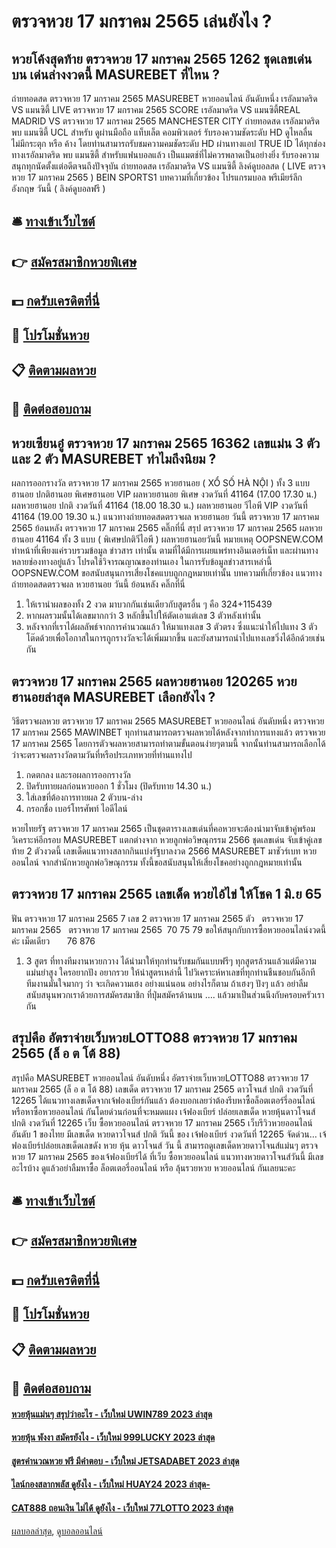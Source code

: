 # ตรวจหวย 17 มกราคม 2565 เล่นยังไง ?
## หวยโค้งสุดท้าย ตรวจหวย 17 มกราคม 2565 1262 ชุดเลขเด่นบน เด่นล่างงวดนี้ MASUREBET ที่ไหน ?
ถ่ายทอดสด ตรวจหวย 17 มกราคม 2565 MASUREBET หวยออนไลน์ อันดับหนึ่ง เรอัลมาดริด VS แมนซิตี้
LIVE ตรวจหวย 17 มกราคม 2565 SCORE เรอัลมาดริด VS แมนซิตี้REAL MADRID VS ตรวจหวย 17 มกราคม 2565 MANCHESTER CITY
ถ่ายทอดสด เรอัลมาดริด พบ แมนซิตี้ UCL สำหรับ ดูผ่านมือถือ แท็บเล็ต คอมพิวเตอร์ รับรองความชัดระดับ HD ดูไหลลื่น ไม่มีกระตุก หรือ ค้าง โดยท่านสามารถรับชมความคมชัดระดับ HD ผ่านทางแอป TRUE ID ได้ทุกช่องทางเรอัลมาดริด พบ แมนซิตี้ สำหรับแฟนบอลแล้ว เป็นแมตช์ที่ไม่ควรพลาดเป็นอย่างยิ่ง รับรองความสนุกทุกนัดตั้งแต่อดีตจนถึงปัจจุบัน
ถ่ายทอดสด เรอัลมาดริด VS แมนซิตี้
ลิงค์ดูบอลสด ( LIVE ตรวจหวย 17 มกราคม 2565 )
 BEIN SPORTS1 
บทความที่เกี่ยวข้อง
โปรแกรมบอล พรีเมียร์ลีก อังกฤษ วันนี้ ( ลิงค์ดูบอลฟรี )

## 🛎 [ทางเข้าเว็บไซต์](https://bit.ly/3BG5bNw)
## 👉 [สมัครสมาชิกหวยพิเศษ](https://bit.ly/3BG5bNw)
## 💵 [กดรับเครดิตที่นี่](https://bit.ly/3C3mvgS)
## 👑 [โปรโมชั่นหวย](https://bit.ly/3C3mvgS)
## 📋 [ติดตามผลหวย](https://bit.ly/3C3mvgS)
## 📱 [ติดต่อสอบถาม](https://bit.ly/3C3mvgS)

## หวยเซียนอู๋ ตรวจหวย 17 มกราคม 2565 16362 เลขแม่น 3 ตัว และ 2 ตัว MASUREBET ทำไมถึงนิยม ?
ผลการออกรางวัล ตรวจหวย 17 มกราคม 2565 หวยฮานอย ( XỔ SỐ HÀ NỘI ) ทั้ง 3 แบบ ฮานอย ปกติฮานอย พิเศษฮานอย VIP
ผลหวยฮานอย พิเศษ งวดวันที่ 41164 (17.00 17.30 น.)
ผลหวยฮานอย ปกติ งวดวันที่ 41164 (18.00 18.30 น.)
ผลหวยฮานอย วีไอพี VIP งวดวันที่ 41164 (19.00 19.30 น.)
 แนวทางถ่ายทอดสดตรวจผล หวยฮานอย วันนี้ ตรวจหวย 17 มกราคม 2565 ย้อนหลัง ตรวจหวย 17 มกราคม 2565 คลิ๊กที่นี่ 
สรุป ตรวจหวย 17 มกราคม 2565 ผลหวยฮานอย 41164 ทั้ง 3 แบบ ( พิเศษปกติวีไอพี ) ผลหวยฮานอยวันนี้
หมายเหตุ OOPSNEW.COM ทำหน้าที่เพียงแค่รวบรวมข้อมูล ข่าวสาร เท่านั้น ตามที่ได้มีการเผยแพร่ทางอินเตอร์เน็ท และผ่านทางหลายช่องทางอยู่แล้ว โปรดใช้วิจารณญาณของท่านเอง ในการรับข้อมูลข่าวสารเหล่านี้ OOPSNEW.COM ขอสนับสนุนการเสี่ยงโชคแบบถูกกฎหมายเท่านั้น
บทความที่เกี่ยวข้อง
แนวทางถ่ายทอดสดตรวจผล หวยฮานอย วันนี้ ย้อนหลัง คลิ๊กที่นี่
1. ให้เรานำผลของทั้ง 2 งวด มาบวกกันเช่นเดียวกับสูตรอื่น ๆ คือ 324+115439
2. หากผลรวมนั้นได้เลขมากกว่า 3 หลักขึ้นไปให้ตัดเอาแต่เลข 3 ตัวหลังเท่านั้น
3. หลังจากที่เราได้ผลลัพธ์จากการคำนวณแล้ว ให้มาแทงเลข 3 ตัวตรง ซึ่งแนะนำให้ไปแทง 3 ตัวโต๊ดด้วยเพื่อโอกาสในการถูกรางวัลจะได้เพิ่มมากขึ้น และยังสามารถนำไปแทงเลขวิ่งได้อีกด้วยเช่นกัน

## ตรวจหวย 17 มกราคม 2565 ผลหวยฮานอย 120265 หวยฮานอยล่าสุด MASUREBET เลือกยังไง ?
วิธีตรวจผลหวย ตรวจหวย 17 มกราคม 2565 MASUREBET หวยออนไลน์ อันดับหนึ่ง ตรวจหวย 17 มกราคม 2565 MAWINBET ทุกท่านสามารถตรวจผลหวยได้หลังจากทำการแทงแล้ว ตรวจหวย 17 มกราคม 2565 โดยการตัวจผลหวยสามารถทำตามขั้นตอนง่ายๆตามนี้
จากนั้นท่านสามารถเลือกได้ว่าจะตรวจผลรางวัลตามวันที่หรือประเภทหวยที่ท่านแทงไป
1. กดตกลง และรอผลการออกรางวัล
2. ปิดรับทายผลก่อนหวยออก 1 ชั่วโมง (ปิดรับทาย 14.30 น.)
3. ใส่เลขที่ต้องการทายผล 2 ตัวบน-ล่าง
4. กรอกชื่อ เบอร์โทรศัพท์ ไอดีไลน์

หวยไทยรัฐ ตรวจหวย 17 มกราคม 2565 เป็นชุดตารางเลขเด่นที่คอหวยจะต้องนำมาจับเข้าคู่พร้อมวิเคราะห์อีกรอบ MASUREBET แตกต่างจาก หวยลูกพ่อวิษณุกรรม 2566 ชุดเลขเด่น จับเข้าคู่เลขท้าย 2 ตัวงวดนี้ เลขเด็ดแนวทางสลากกินแบ่งรัฐบาลงวด 2566 MASUREBET มาชัวร์เบท หวยออนไลน์ จากสำนักหวยลูกพ่อวิษณุกรรม ทั้งนี้ขอสนับสนุนให้เสี่ยงโชคอย่างถูกกฎหมายเท่านั้น

## ตรวจหวย 17 มกราคม 2565 เลขเด็ด หวยไอ้ไข่ ให้โชค 1 มิ.ย 65
ฟัน ตรวจหวย 17 มกราคม 2565 7
เลข 2 ตรวจหวย 17 มกราคม 2565 ตัว   ตรวจหวย 17 มกราคม 2565   ตรวจหวย 17 มกราคม 2565  70 75 79
ขอให้สนุกกับการซื้อหวยออนไลน์งวดนี้ค่ะ
เม็ดเดียว       76 876
1. 3 สูตร ที่ทางทีมงานหวยกวาง ได้นำมาให้ทุกท่านรับชมกันแบบฟรีๆ ทุกสูตรล้วนแล้วแต่มีความแม่นยำสูง ใครอยากปัง อยากรวย ให้นำสูตรเหล่านี้ ไปวิเคราะห์หาเลขที่ทุกท่านชืนชอบกันอีกที ทีมงานมั่นใจมากๆ ว่า จะเกิดความเฮง อย่างแน่นอน อย่างไรก็ตาม ถ้าเฮงๆ ปังๆ แล้ว อย่าลืมสนับสนุนพวกเราด้วยการสมัครสมาชิก ที่ปุ่มสมัครด้านบน …. แล้วมาเป็นส่วนนึงกับครอบครัวเรากัน

## สรุปคือ อัตราจ่ายเว็บหวยLOTTO88 ตรวจหวย 17 มกราคม 2565 (ล็ อ ต โต้ 88)
สรุปคือ MASUREBET หวยออนไลน์ อันดับหนึ่ง อัตราจ่ายเว็บหวยLOTTO88 ตรวจหวย 17 มกราคม 2565 (ล็ อ ต โต้ 88) เลขเด็ด ตรวจหวย 17 มกราคม 2565 ดาวโจนส์ ปกติ งวดวันที่ 12265
ได้แนวทางเลขเด็ดจากเจ้ฟองเบียร์กันแล้ว ต้องบอกเลยว่าต้องรีบหาซื้อล็อตเตอร์รี่ออนไลน์ หรือหาซื้อหวยออนไลน์ กันโดยด่วนก่อนที่จะหมดแผง
เจ้ฟองเบียร์ ปล่อยเลขเด็ด หวยหุ้นดาวโจนส์ ปกติ งวดวันที่ 12265
เว็บ ซื้อหวยออนไลน์ ตรวจหวย 17 มกราคม 2565 เว็บรีวิวหวยออนไลน์ อันดับ 1 ของไทย มีเลขเด็ด หวยดาวโจนส์ ปกติ วันนี้ ของ เจ้ฟองเบียร์ งวดวันที่ 12265 จัดด่วน… เจ้ฟองเบียร์ปล่อยเลขเด็ดเลขดัง หวย หุ้น ดาวโจนส์ วัน นี้ สามารถดูเลขเด็ดหวยดาวโจนส์แม่นๆ ตรวจหวย 17 มกราคม 2565 ของเจ้ฟองเบียร์ได้ ที่เว็บ ซื้อหวยออนไลน์ แนวทางหวยดาวโจนส์วันนี้ มีเลขอะไรบ้าง ดูแล้วอย่าลืมหาซื้อ ล็อตเตอรี่ออนไลน์ หรือ ลุ้นรวยหวย หวยออนไลน์ กันเลยนะคะ

## 🛎 [ทางเข้าเว็บไซต์](https://bit.ly/3BG5bNw)
## 👉 [สมัครสมาชิกหวยพิเศษ](https://bit.ly/3BG5bNw)
## 💵 [กดรับเครดิตที่นี่](https://bit.ly/3C3mvgS)
## 👑 [โปรโมชั่นหวย](https://bit.ly/3C3mvgS)
## 📋 [ติดตามผลหวย](https://bit.ly/3C3mvgS)
## 📱 [ติดต่อสอบถาม](https://bit.ly/3C3mvgS)

#### [หวยหุ้นแม่นๆ สรุปว่าอะไร - เว็บใหม่ UWIN789 2023 ล่าสุด](https://atom.io/themes/หวยหุ้นแม่นๆ%20สรุปว่าอะไร%20-%20เว็บใหม่%20uwin789%202023%20ล่าสุด)
#### [หวยหุ้น พังงา สมัครยังไง - เว็บใหม่ 999LUCKY 2023 ล่าสุด](https://atom.io/themes/หวยหุ้น%20พังงา%20สมัครยังไง%20-%20เว็บใหม่%20999lucky%202023%20ล่าสุด)
#### [สูตรคำนวณหวย ฟรี มีคำตอบ - เว็บใหม่ JETSADABET 2023 ล่าสุด](https://atom.io/themes/สูตรคำนวณหวย%20ฟรี%20มีคำตอบ%20-%20เว็บใหม่%20jetsadabet%202023%20ล่าสุด)
#### [ไลน์กองสลากพลัส ดูยังไง - เว็บใหม่ HUAY24 2023 ล่าสุด-](https://atom.io/themes/ไลน์กองสลากพลัส%20ดูยังไง%20-%20เว็บใหม่%20huay24%202023%20ล่าสุด-)
#### [CAT888 ถอนเงิน ไม่ได้ ดูยังไง - เว็บใหม่ 77LOTTO 2023 ล่าสุด](https://atom.io/themes/cat888%20ถอนเงิน%20ไม่ได้%20ดูยังไง%20-%20เว็บใหม่%2077lotto%202023%20ล่าสุด)

[ผลบอลล่าสุด](https://siamsport.tv "ผลบอลล่าสุด"), [ดูบอลออนไลน์](https://siamsport.tv/ดูบอลสด "ดูบอลออนไลน์")